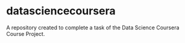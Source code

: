 # datasciencecoursera
A repository created to complete a task of the Data Science Coursera Course Project.
